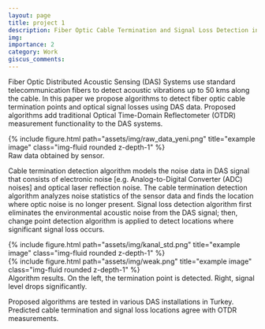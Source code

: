 ```yaml
---
layout: page
title: project 1
description: Fiber Optic Cable Termination and Signal Loss Detection in DAS Systems
img: 
importance: 2
category: Work
giscus_comments: 
---
```


Fiber Optic Distributed Acoustic Sensing (DAS) Systems use standard telecommunication fibers to detect acoustic vibrations up to 50 kms along the cable. In this paper we propose algorithms to detect fiber optic cable termination points and optical signal losses using DAS data. Proposed algorithms add traditional Optical Time-Domain Reflectometer (OTDR) measurement functionality to the DAS systems. 

<div class="row">
    <div class="col-sm mt-3 mt-md-0">
        {% include figure.html path="assets/img/raw_data_yeni.png" title="example image" class="img-fluid rounded z-depth-1" %}
    </div>
</div>
<div class="caption">
    Raw data obtained by sensor.
</div>

Cable termination detection algorithm models the noise data in DAS signal that consists of electronic noise [e.g. Analog-to-Digital Converter (ADC) noises] and optical laser reflection noise. The cable termination detection algorithm analyzes noise statistics of the sensor data and finds the location where optic noise is no longer present. Signal loss detection algorithm first eliminates the environmental acoustic noise from the DAS signal; then, change point detection algorithm is applied to detect locations where significant signal loss occurs. 

<div class="row">
    <div class="col-sm mt-3 mt-md-0">
        {% include figure.html path="assets/img/kanal_std.png" title="example image" class="img-fluid rounded z-depth-1" %}
    </div>
    <div class="col-sm mt-3 mt-md-0">
        {% include figure.html path="assets/img/weak.png" title="example image" class="img-fluid rounded z-depth-1" %}
    </div>
</div>
<div class="caption">
    Algorithm results. On the left, the termination point is detected. Right, signal level drops significantly.
</div>

Proposed algorithms are tested in various DAS installations in Turkey. Predicted cable termination and signal loss locations agree with OTDR measurements.